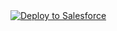 <a href="https://githubsfdeploy.herokuapp.com?owner=gitsfdc59&repo=testevent&ref=yescommit">
  <img alt="Deploy to Salesforce"
       src="https://raw.githubusercontent.com/afawcett/githubsfdeploy/master/deploy.png">
</a>
